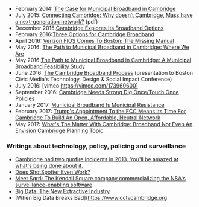 *   February 2014: [The Case for Municipal Broadband in Cambridge](https://www.cctvcambridge.org/CambridgeMunicipalBroadband)
*   July 2015: [Connecting Cambridge: Why doesn’t Cambridge, Mass.have a next-generation network?](http://www.bbcmag.com/2015mags/July/BBC_Jul15_ConnectingCambridge.pdf) (pdf)
*   December 2015:[Cambridge Explores Its Broadband Options](https://medium.com/@stannenb/cambridge-explores-its-broadband-options-d6cd5ca46168#.3v4v3jqag)
*   February 2016:[Three Options for Cambridge Broadband](https://medium.com/@stannenb/three-options-for-cambridge-broadband-5b94df739c39#.vx42ijbp8)
*   April 2016: [Verizon FIOS Comes To Boston: The Missing Manual](https://medium.com/binj-reports/verizon-fios-comes-to-boston-the-missing-manual-397c13f7d812#.6vmqq8ctn)
*   May 2016: [The Path to Municipal Broadband in Cambridge: Where We Are](https://medium.com/@stannenb/the-path-to-municipal-broadband-in-cambridge-eef080397d62#.dv8h5qhrn)
*   May 2016:[The Path to Municipal Broadband in Cambridge: A Municipal Broadband Feasibility Study](https://medium.com/@stannenb/the-path-to-municipal-broadband-in-cambridge-3491d80edeee#.iwk2vl392)
*   June 2016: [The Cambridge Broadband Process](http://www.slideshare.net/stannenb/the-cambridge-broadband-task-force) (presentation to Boston Civic Media's Technology, Design & Social Impact Conference)
*   July 2016: [vimeo https://vimeo.com/173960600]
*   September 2016: [Cambridge Needs Strong Dig Once/Touch Once Policies](https://medium.com/@stannenb/cambridge-needs-strong-dig-once-touch-once-policies-5fdc3d9861a#.xx7quo8d1)
*   January 2017: [Municipal Broadband Is Municipal Resistance](https://medium.com/@stannenb/municipal-broadband-is-municipal-resistance-d0a9021b2dc2#.e2oyqboit)
*   February 2017: [Trump's Appointment To the FCC Means Its Time For Cambridge To Build An Open, Affordable, Neutral Network](http://www.cambridgeday.com/2017/02/07/trump-appointment-to-fcc-means-its-time-to-build-citys-own-open-affordable-internet/)
*   May 2017: [What's The Matter With Cambridge: Broadband Not Even An Envision Cambridge Planning Topic](http://www.cambridgeday.com/2017/05/05/whats-the-matter-with-cambridge-broadband-not-even-a-planning-topic/)

### Writings about technology, policy, policing and surveillance

*   [Cambridge had two gunfire incidents in 2013\. You'll be amazed at what's being done about it.](https://www.cctvcambridge.org/ShotSpotter1)
*   [Does ShotSpotter Even Work?](https://www.cctvcambridge.org/DoesShotSpotterWork)
*   [Meet Sqrrl: The Kendall Square company commercializing the NSA's surveillance-enabling software](https://www.cctvcambridge.org/sqrrl)
*   [Big Data: The New Extractive Industry](https://www.cctvcambridge.org/BigDataPrivacy)
*   [When Big Data Breaks Bad](https://www.cctvcambridge.org
